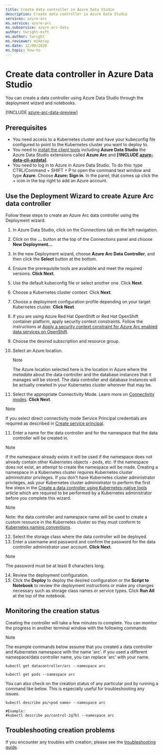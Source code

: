 ```yaml
---
title: Create data controller in Azure Data Studio
description: Create data controller in Azure Data Studio
services: azure-arc
ms.service: azure-arc
ms.subservice: azure-arc-data
author: twright-msft
ms.author: twright
ms.reviewer: mikeray
ms.date: 12/09/2020
ms.topic: how-to
---
```


# Create data controller in Azure Data Studio

You can create a data controller using Azure Data Studio through the deployment wizard and notebooks.

[!INCLUDE [azure-arc-data-preview](../../../includes/azure-arc-data-preview.md)]

## Prerequisites

- You need access to a Kubernetes cluster and have your kubeconfig file configured to point to the Kubernetes cluster you want to deploy to.
- You need to [install the client tools](install-client-tools.md) including **Azure Data Studio** the Azure Data Studio extensions called **Azure Arc** and **[!INCLUDE [azure-data-cli-azdata](../../../includes/azure-data-cli-azdata.md)]**.
- You need to log in to Azure in Azure Data Studio.  To do this: type CTRL/Command + SHIFT + P to open the command text window and type **Azure**.  Choose **Azure: Sign in**.   In the panel, that comes up click the + icon in the top right to add an Azure account.

## Use the Deployment Wizard to create Azure Arc data controller

Follow these steps to create an Azure Arc data controller using the Deployment wizard.

1. In Azure Data Studio, click on the Connections tab on the left navigation.
2. Click on the **...** button at the top of the Connections panel and choose **New Deployment...**
3. In the new Deployment wizard, choose **Azure Arc Data Controller**, and then click the **Select** button at the bottom.
4. Ensure the prerequisite tools are available and meet the required versions. **Click Next**.
5. Use the default kubeconfig file or select another one.  Click **Next**.
6. Choose a Kubernetes cluster context. Click **Next**.
7. Choose a deployment configuration profile depending on your target Kubernetes cluster. **Click Next**.
8. If you are using Azure Red Hat OpenShift or Red Hat OpenShift container platform, apply security context constraints. Follow the instructions at [Apply a security context constraint for Azure Arc enabled data services on OpenShift](how-to-apply-security-context-constraint.md).
8. Choose the desired subscription and resource group.
9. Select an Azure location.
   
   > [!NOTE]
   > The Azure location selected here is the location in Azure where the *metadata* about the data controller and the database instances that it manages will be stored. The data controller and database instances will be actually crewted in your Kubernetes cluster wherever that may be.

10. Select the appropriate Connectivity Mode. Learn more on [Connectivity modes](https://docs.microsoft.com/azure/azure-arc/data/connectivity). **Click Next**.
   > [!NOTE]
   > If you select direct connectivity mode Service Principal credentials are required as described in [Create service principal](upload-metrics-and-logs-to-azure-monitor.md#create-service-principal).

11. Enter a name for the data controller and for the namespace that the data controller will be created in.  

> [!NOTE]
> If the namespace already exists it will be used if the namespace does not already contain other Kubernetes objects - pods, etc.  If the namespace does not exist, an attempt to create the namespace will be made.  Creating a namespace in a Kubernetes cluster requires Kubernetes cluster administrator privileges.  If you don't have Kubernetes cluster administrator privileges, ask your Kubernetes cluster administrator to perform the first few steps in the [Create a data controller using Kubernetes-native tools](./create-data-controller-using-kubernetes-native-tools.md) article which are required to be performed by a Kubernetes administrator before you complete this wizard.

> [!NOTE]
> Note: the data controller and namespace name will be used to create a custom resource in the Kubernetes cluster so they must conform to [Kubernetes naming conventions](https://kubernetes.io/docs/concepts/overview/working-with-objects/names/#names).

12. Select the storage class where the data controller will be deployed. 
13.  Enter a username and password and confirm the password for the data controller administrator user account. **Click Next**.

> [!NOTE]
> The password must be at least 8 characters long.

14. Review the deployment configuration.
15. Click the **Deploy** to deploy the desired configuration or the **Script to Notebook** to review the deployment instructions or make any changes necessary such as storage class names or service types. Click **Run All** at the top of the notebook.

## Monitoring the creation status

Creating the controller will take a few minutes to complete. You can monitor the progress in another terminal window with the following commands:

> [!NOTE]
>  The example commands below assume that you created a data controller and Kubernetes namespace with the name 'arc'.  If you used a different namespace/data controller name, you can replace 'arc' with your name.

```console
kubectl get datacontroller/arc --namespace arc
```

```console
kubectl get pods --namespace arc
```

You can also check on the creation status of any particular pod by running a command like below.  This is especially useful for troubleshooting any issues.

```console
kubectl describe po/<pod name> --namespace arc

#Example:
#kubectl describe po/control-2g7bl --namespace arc
```

## Troubleshooting creation problems

If you encounter any troubles with creation, please see the [troubleshooting guide](troubleshoot-guide.md).

